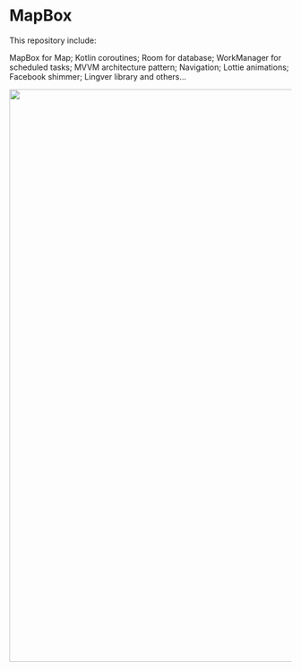 # MapBox

This repository include:

MapBox for Map;
Kotlin coroutines;
Room for database;
WorkManager for scheduled tasks;
MVVM architecture pattern;
Navigation;
Lottie animations;
Facebook shimmer;
Lingver library and others...

<img src="[https://github.com/favicon.ico](https://user-images.githubusercontent.com/94248004/225603591-b364b530-0e88-4ff5-93e3-b1869063e4f3.jpg)" width="1024">


